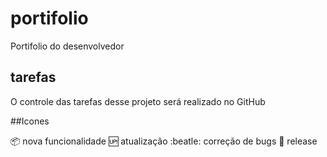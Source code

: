 # portifolio
Portifolio do desenvolvedor

## tarefas
O controle das tarefas desse projeto será realizado no GitHub

##Icones

:package: nova funcionalidade
:up: atualização
:beatle: correção de bugs
:checkered_flag: release

